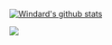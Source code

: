 [![Windard's github stats](https://github-readme-stats.vercel.app/api?username=teamssix&show_icons=true)](https://github.com/teamssix)

![](https://teamssix.oss-cn-hangzhou.aliyuncs.com/TeamsSix_Subscription_Logo2.png)
